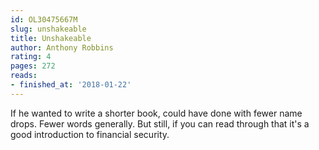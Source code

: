 ```yaml
---
id: OL30475667M
slug: unshakeable
title: Unshakeable
author: Anthony Robbins
rating: 4
pages: 272
reads:
- finished_at: '2018-01-22'
---
```

If he wanted to write a shorter book, could have done with fewer name drops. Fewer words generally. But still, if you can read through that it's a good introduction to financial security.
